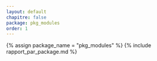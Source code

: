 ```yaml
---
layout: default
chapitre: false
package: pkg_modules
order: 1
---
```


{% assign package_name = "pkg_modules" %}
{% include rapport_par_package.md %}